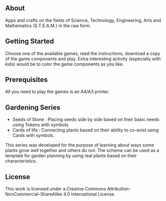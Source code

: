 ## About
Apps and crafts on the fields of Science, Technology, Engineering, Arts and Mathematics (S.T.E.A.M.) in the raw form.

## Getting Started
Choose one of the available games, read the instructions, download a copy of the game components and play. Extra interesting activity (especially with kids) would be to color the game components as you like.

## Prerequisites
All you need to play the games is an A4/A3 printer. 

## Gardening Series

+ Seeds of Stone : Placing seeds side by side based on their basic needs using Tokens with symbols.
+ Cards of life : Connecting plants based on their ability to co-exist using Cards with symbols.

This series was developed for the purpose of learning about ways some plants grow well together and others do not. The scheme can be used as a template for garden planning by using real plants based on their characteristics.

## License
This work is licensed under a Creative Commons Attribution-NonCommercial-ShareAlike 4.0 International License.
